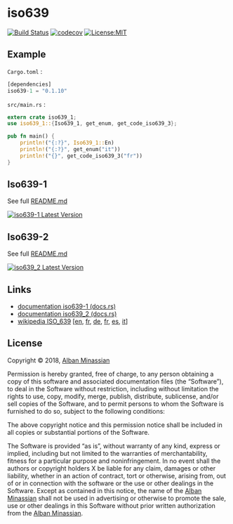 # iso639 #

[![Build Status](https://travis-ci.org/AlbanMinassian/iso639.svg?branch=master)](https://travis-ci.org/AlbanMinassian/iso639)
[![codecov](https://codecov.io/gh/AlbanMinassian/iso639/branch/master/graph/badge.svg)](https://codecov.io/gh/AlbanMinassian/iso639)
[![License:MIT](https://img.shields.io/badge/License-MIT-yellow.svg)](https://opensource.org/licenses/MIT)


## Example

``Cargo.toml`` :

```rust
[dependencies]
iso639-1 = "0.1.10"
```

``src/main.rs`` :

```rust
extern crate iso639_1;
use iso639_1::{Iso639_1, get_enum, get_code_iso639_3};

pub fn main() {
    println!("{:?}", Iso639_1::En)
    println!("{:?}", get_enum("it"))
    println!("{}", get_code_iso639_3("fr"))
}
```
## Iso639-1 ##

See full [README.md](./iso639-1/README.md)

[![iso639-1 Latest Version](https://img.shields.io/crates/v/iso639-1.svg)](https://crates.io/crates/iso639-1)

## Iso639-2 ##

See full [README.md](./iso639-2/README.md)

[![iso639_2 Latest Version](https://img.shields.io/crates/v/iso639_2.svg)](https://crates.io/crates/iso639_2)



## Links ##

- [documentation iso639-1 (docs.rs)](https://docs.rs/iso639-1)
- [documentation iso639_2 (docs.rs)](https://docs.rs/iso639_2)
- [wikipedia ISO_639](https://en.wikipedia.org/wiki/ISO_639) [[en](https://en.wikipedia.org/wiki/ISO_639), [fr](https://fr.wikipedia.org/wiki/ISO_639), [de](https://de.wikipedia.org/wiki/ISO_639), [fr](https://fr.wikipedia.org/wiki/ISO_639), [es](https://es.wikipedia.org/wiki/ISO_639), [it](https://it.wikipedia.org/wiki/ISO_639)]

## License ##

Copyright © 2018, [Alban Minassian](https://github.com/AlbanMinassian)

Permission is hereby granted, free of charge, to any person obtaining a copy of this software and associated documentation files (the “Software”), to deal in the Software without restriction, including without limitation the rights to use, copy, modify, merge, publish, distribute, sublicense, and/or sell copies of the Software, and to permit persons to whom the Software is furnished to do so, subject to the following conditions:

The above copyright notice and this permission notice shall be included in all copies or substantial portions of the Software.

The Software is provided “as is”, without warranty of any kind, express or implied, including but not limited to the warranties of merchantability, fitness for a particular purpose and noninfringement. In no event shall the authors or copyright holders X be liable for any claim, damages or other liability, whether in an action of contract, tort or otherwise, arising from, out of or in connection with the software or the use or other dealings in the Software.
Except as contained in this notice, the name of the [Alban Minassian](https://github.com/AlbanMinassian) shall not be used in advertising or otherwise to promote the sale, use or other dealings in this Software without prior written authorization from the [Alban Minassian](https://github.com/AlbanMinassian).
